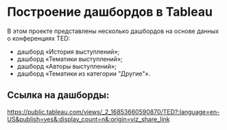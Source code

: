 # Построение дашбордов в Tableau

В этом проекте представлены несколько дашбордов на основе данных о конференциях TED:

- дашборд «История выступлений»;
- дашборд «Тематики выступлений»;
- дашборд «Авторы выступлений»;
- дашборд «Тематики из категории "Другие"».

## Ссылка на дашборды:

https://public.tableau.com/views/_2_16853660590870/TED?:language=en-US&publish=yes&:display_count=n&:origin=viz_share_link

